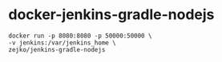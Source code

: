 # docker-jenkins-gradle-nodejs
    docker run -p 8080:8080 -p 50000:50000 \
    -v jenkins:/var/jenkins_home \
    zejko/jenkins-gradle-nodejs
    